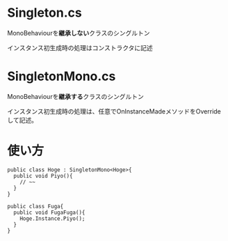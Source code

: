 # Singleton.cs
MonoBehaviourを**継承しない**クラスのシングルトン

インスタンス初生成時の処理はコンストラクタに記述

# SingletonMono.cs
MonoBehaviourを**継承する**クラスのシングルトン

インスタンス初生成時の処理は、任意でOnInstanceMadeメソッドをOverrideして記述。

# 使い方

```
public class Hoge : SingletonMono<Hoge>{
  public void Piyo(){
    // ~~
  }
}

public class Fuga{
  public void FugaFuga(){
    Hoge.Instance.Piyo();
  }
}
```
